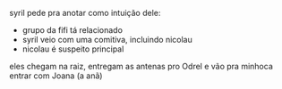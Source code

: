 syril pede pra anotar como intuição dele:
- grupo da fifi tá relacionado
- syril veio com uma comitiva, incluindo nicolau
- nicolau é suspeito principal


eles chegam na raiz, entregam as antenas pro Odrel e vão pra minhoca entrar com Joana (a anã)